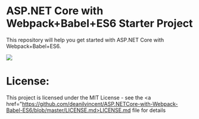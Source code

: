 # ASP.NET Core with Webpack+Babel+ES6 Starter Project

This repository will help you get started with ASP.NET Core with Webpack+Babel+ES6.

<img src="https://raw.githubusercontent.com/deanilvincent/ASP.NETCore-with-Webpack-Babel-ES6/master/image01.PNG" />

# License:

This project is licensed under the MIT License - see the <a href="https://github.com/deanilvincent/ASP.NETCore-with-Webpack-Babel-ES6/blob/master/LICENSE.md>LICENSE.md</a> file for details


